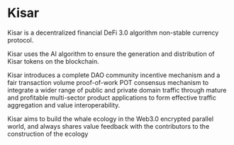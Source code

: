 # Kisar
Kisar is a decentralized financial DeFi 3.0 algorithm non-stable currency protocol.

Kisar uses the AI algorithm to ensure the generation and distribution of Kisar tokens on the blockchain.

Kisar introduces a complete DAO community incentive mechanism and a fair transaction volume proof-of-work 
POT consensus mechanism to integrate a wider range of public and private domain traffic through mature and 
profitable multi-sector product applications to form effective traffic aggregation and value interoperability. 

Kisar aims to build the whale ecology in the Web3.0 encrypted parallel world, and always shares value feedback 
with the contributors to the construction of the ecology






  
